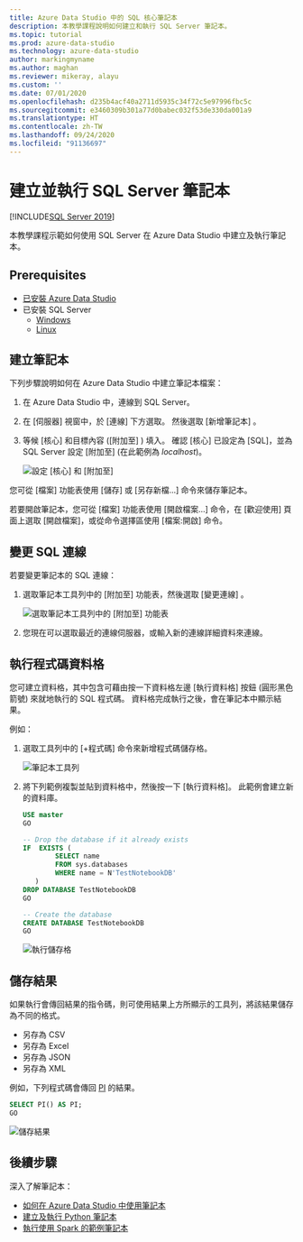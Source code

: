 ```yaml
---
title: Azure Data Studio 中的 SQL 核心筆記本
description: 本教學課程說明如何建立和執行 SQL Server 筆記本。
ms.topic: tutorial
ms.prod: azure-data-studio
ms.technology: azure-data-studio
author: markingmyname
ms.author: maghan
ms.reviewer: mikeray, alayu
ms.custom: ''
ms.date: 07/01/2020
ms.openlocfilehash: d235b4acf40a2711d5935c34f72c5e97996fbc5c
ms.sourcegitcommit: e3460309b301a77d0babec032f53de330da001a9
ms.translationtype: HT
ms.contentlocale: zh-TW
ms.lasthandoff: 09/24/2020
ms.locfileid: "91136697"
---
```

# <a name="create-and-run-a-sql-server-notebook"></a>建立並執行 SQL Server 筆記本

[!INCLUDE[SQL Server 2019](../../includes/applies-to-version/sqlserver2019.md)]

本教學課程示範如何使用 SQL Server 在 Azure Data Studio 中建立及執行筆記本。

## <a name="prerequisites"></a>Prerequisites

- [已安裝 Azure Data Studio](../download-azure-data-studio.md)
- 已安裝 SQL Server
  - [Windows](../../database-engine/install-windows/install-sql-server.md)
  - [Linux](../../linux/sql-server-linux-setup.md)

## <a name="create-a--notebook"></a>建立筆記本

下列步驟說明如何在 Azure Data Studio 中建立筆記本檔案：

1. 在 Azure Data Studio 中，連線到 SQL Server。

2. 在 [伺服器]  視窗中，於 [連線]  下方選取。 然後選取 [新增筆記本]  。

3. 等候 [核心]  和目標內容 ([附加至]  ) 填入。 確認 [核心] 已設定為 [SQL]，並為 SQL Server 設定 [附加至] (在此範例為 *localhost*)。

   ![設定 [核心] 和 [附加至]](media/notebooks-sql-kernel/set-kernel-and-attach-to.png)

您可從 [檔案] 功能表使用 [儲存] 或 [另存新檔...] 命令來儲存筆記本。

若要開啟筆記本，您可從 [檔案] 功能表使用 [開啟檔案...] 命令，在 [歡迎使用] 頁面上選取 [開啟檔案]，或從命令選擇區使用 [檔案:開啟] 命令。

## <a name="change-the-sql-connection"></a>變更 SQL 連線

若要變更筆記本的 SQL 連線：

1. 選取筆記本工具列中的 [附加至]  功能表，然後選取 [變更連線]  。

   ![選取筆記本工具列中的 [附加至] 功能表](./media/notebooks-sql-kernel/select-attach-to-1.png)

2. 您現在可以選取最近的連線伺服器，或輸入新的連線詳細資料來連線。

## <a name="run-a-code-cell"></a>執行程式碼資料格

您可建立資料格，其中包含可藉由按一下資料格左邊 [執行資料格] 按鈕 (圓形黑色箭號) 來就地執行的 SQL 程式碼。 資料格完成執行之後，會在筆記本中顯示結果。

例如：

1. 選取工具列中的 [+程式碼]  命令來新增程式碼儲存格。

   ![筆記本工具列](media/notebooks-guidance/notebook-toolbar.png)

2. 將下列範例複製並貼到資料格中，然後按一下 [執行資料格]。 此範例會建立新的資料庫。

   ```sql
   USE master
   GO

   -- Drop the database if it already exists
   IF  EXISTS (
           SELECT name
           FROM sys.databases
           WHERE name = N'TestNotebookDB'
      )
   DROP DATABASE TestNotebookDB
   GO

   -- Create the database
   CREATE DATABASE TestNotebookDB
   GO
   ```

   ![執行儲存格](media/notebooks-sql-kernel/run-notebook-cell.png)

## <a name="save-the-result"></a>儲存結果

如果執行會傳回結果的指令碼，則可使用結果上方所顯示的工具列，將該結果儲存為不同的格式。

- 另存為 CSV
- 另存為 Excel
- 另存為 JSON
- 另存為 XML

例如，下列程式碼會傳回 [PI](../../t-sql/functions/pi-transact-sql.md) 的結果。

```sql
SELECT PI() AS PI;
GO
```

![儲存結果](media/notebooks-sql-kernel/run-notebook-cell-2.png)

## <a name="next-steps"></a>後續步驟

深入了解筆記本：

- [如何在 Azure Data Studio 中使用筆記本](./notebooks-guidance.md)
- [建立及執行 Python 筆記本](././notebooks-python-kernel.md)
- [執行使用 Spark 的範例筆記本](../../big-data-cluster/notebooks-tutorial-spark.md)